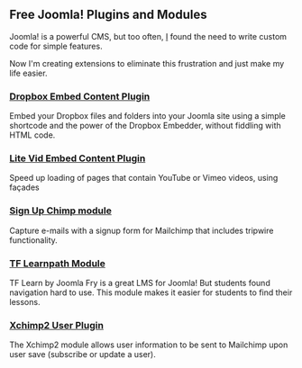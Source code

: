 ## Free Joomla! Plugins and Modules

Joomla! is a powerful CMS, but too often, [I](https://brettvachon.com) found the need to write custom code for simple features.

Now I'm creating extensions to eliminate this frustration and just make my life easier.

### [Dropbox Embed Content Plugin](Dropboxembed)

Embed your Dropbox files and folders into your Joomla site using a simple shortcode and the power of the Dropbox Embedder, without fiddling with HTML code.

### [Lite Vid Embed Content Plugin](Litevidembed)

Speed up loading of pages that contain YouTube or Vimeo videos, using façades

### [Sign Up Chimp module](Signupchimp)

Capture e-mails with a signup form for Mailchimp that includes tripwire functionality.

### [TF Learnpath Module](TfLearnpath)

TF Learn by Joomla Fry is a great LMS for Joomla! But students found navigation hard to use. This module makes it easier for students to find their lessons.

### [Xchimp2 User Plugin](Xchimp2)

The Xchimp2 module allows user information to be sent to Mailchimp upon user save (subscribe or update a user).

